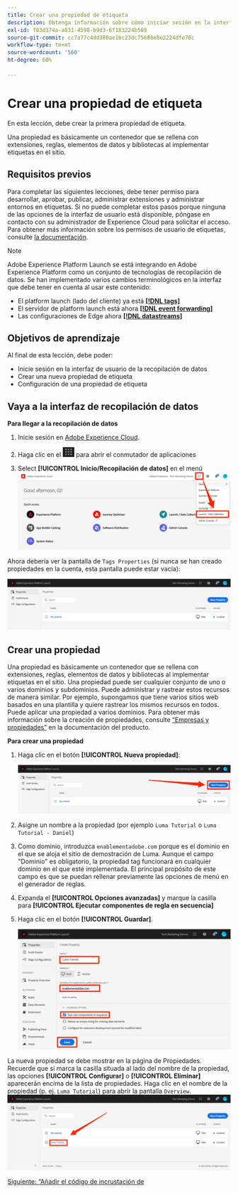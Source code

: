 ```yaml
---
title: Crear una propiedad de etiqueta
description: Obtenga información sobre cómo iniciar sesión en la interfaz de recopilación de datos y crear una propiedad de etiqueta. Esta lección forma parte del tutorial Implementación del Experience Cloud en sitios web .
exl-id: f83d374a-a831-4598-b9d3-6f183224b589
source-git-commit: cc7a77c4dd380ae1bc23dc75608e8e2224dfe78c
workflow-type: tm+mt
source-wordcount: '560'
ht-degree: 60%

---
```


# Crear una propiedad de etiqueta

En esta lección, debe crear la primera propiedad de etiqueta.

Una propiedad es básicamente un contenedor que se rellena con extensiones, reglas, elementos de datos y bibliotecas al implementar etiquetas en el sitio.

## Requisitos previos

Para completar las siguientes lecciones, debe tener permiso para desarrollar, aprobar, publicar, administrar extensiones y administrar entornos en etiquetas. Si no puede completar estos pasos porque ninguna de las opciones de la interfaz de usuario está disponible, póngase en contacto con su administrador de Experience Cloud para solicitar el acceso. Para obtener más información sobre los permisos de usuario de etiquetas, consulte [la documentación](https://experienceleague.adobe.com/docs/experience-platform/tags/admin/user-permissions.html).

>[!NOTE]
>
>Adobe Experience Platform Launch se está integrando en Adobe Experience Platform como un conjunto de tecnologías de recopilación de datos. Se han implementado varios cambios terminológicos en la interfaz que debe tener en cuenta al usar este contenido:
>
> * El platform launch (lado del cliente) ya está **[[!DNL tags]](https://experienceleague.adobe.com/docs/experience-platform/tags/home.html?lang=es)**
> * El servidor de platform launch está ahora **[[!DNL event forwarding]](https://experienceleague.adobe.com/docs/experience-platform/tags/event-forwarding/overview.html)**
> * Las configuraciones de Edge ahora **[[!DNL datastreams]](https://experienceleague.adobe.com/docs/experience-platform/edge/fundamentals/datastreams.html?lang=es)**


## Objetivos de aprendizaje

Al final de esta lección, debe poder:

* Inicie sesión en la interfaz de usuario de la recopilación de datos
* Crear una nueva propiedad de etiqueta
* Configuración de una propiedad de etiqueta

## Vaya a la interfaz de recopilación de datos

**Para llegar a la recopilación de datos**

1. Inicie sesión en [Adobe Experience Cloud](https://experiencecloud.adobe.com).

1. Haga clic en el ![Icono de cambio de solución](images/launch-solutionSwitcher.png) para abrir el conmutador de aplicaciones

1. Select **[!UICONTROL Inicio/Recopilación de datos]** en el menú ![Abra el conmutador de soluciones mediante el icono y haga clic en Iniciar/Recopilación de datos](images/launch-solutionSwitcherActivation.png)

Ahora debería ver la pantalla de `Tags Properties` (si nunca se han creado propiedades en la cuenta, esta pantalla puede estar vacía):

![Pantalla Propiedades](images/launch-propertiesScreen.png)

## Crear una propiedad

Una propiedad es básicamente un contenedor que se rellena con extensiones, reglas, elementos de datos y bibliotecas al implementar etiquetas en el sitio. Una propiedad puede ser cualquier conjunto de uno o varios dominios y subdominios. Puede administrar y rastrear estos recursos de manera similar. Por ejemplo, supongamos que tiene varios sitios web basados en una plantilla y quiere rastrear los mismos recursos en todos. Puede aplicar una propiedad a varios dominios. Para obtener más información sobre la creación de propiedades, consulte [“Empresas y propiedades”](https://experienceleague.adobe.com/docs/experience-platform/tags/admin/companies-and-properties.html) en la documentación del producto.

**Para crear una propiedad**

1. Haga clic en el botón **[!UICONTROL Nueva propiedad]**:

   ![Haga clic en Nueva propiedad](images/launch-addNewProperty.png)

1. Asigne un nombre a la propiedad (por ejemplo `Luma Tutorial` o `Luma Tutorial - Daniel`)
1. Como dominio, introduzca `enablementadobe.com` porque es el dominio en el que se aloja el sitio de demostración de Luma. Aunque el campo &quot;Dominio&quot; es obligatorio, la propiedad tag funcionará en cualquier dominio en el que esté implementada. El principal propósito de este campo es que se puedan rellenar previamente las opciones de menú en el generador de reglas.
1. Expanda el **[!UICONTROL Opciones avanzadas]** y marque la casilla para **[!UICONTROL Ejecutar componentes de regla en secuencia]**
1. Haga clic en el botón **[!UICONTROL Guardar]**.

   ![Creación de una nueva propiedad](images/launch-newProperty.png)

La nueva propiedad se debe mostrar en la página de Propiedades. Recuerde que si marca la casilla situada al lado del nombre de la propiedad, las opciones **[!UICONTROL Configurar]** o **[!UICONTROL Eliminar]** aparecerán encima de la lista de propiedades. Haga clic en el nombre de la propiedad (p. ej. `Luma Tutorial`) para abrir la pantalla `Overview`.
![Haga clic en el nombre de la propiedad para abrirla.](images/launch-openProperty.png)

[Siguiente: “Añadir el código de incrustación de ](add-embed-code.md)
